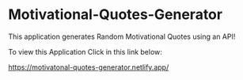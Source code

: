 # Motivational-Quotes-Generator
This application generates Random Motivational Quotes using an API!

To view this Application Click in this link below:

https://motivatonal-quotes-generator.netlify.app/
